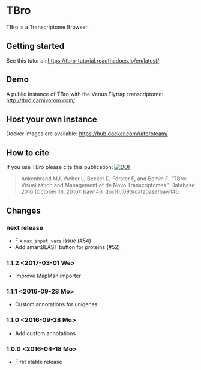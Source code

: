 # TBro
TBro is a Transcriptome Browser.
## Getting started
See this tutorial: https://tbro-tutorial.readthedocs.io/en/latest/
## Demo
A public instance of TBro with the Venus Flytrap transcriptome: http://tbro.carnivorom.com/
## Host your own instance
Docker images are available: https://hub.docker.com/u/tbroteam/
## How to cite
If you use TBro please cite this publication: [![DOI](https://img.shields.io/badge/DOI-10.1093%2Fdatabase%2Fbaw146-blue.svg)](https://dx.doi.org/10.1093/database/baw146)
> Ankenbrand MJ, Weber L, Becker D, Förster F, and Bemm F. "TBro: Visualization and Management of de Novo Transcriptomes." Database 2016 (October 18, 2016): baw146. doi:10.1093/database/baw146.
 
## Changes
### next release
 - Fix `max_input_vars` issue (#54)
 - Add smartBLAST button for proteins (#52)

### 1.1.2 <2017-03-01 We>
 - Improve MapMan importer

### 1.1.1 <2016-09-28 Mo>
 - Custom annotations for unigenes

### 1.1.0 <2016-09-28 Mo>
 - Add custom annotations

### 1.0.0 <2016-04-18 Mo>
 - First stable release
